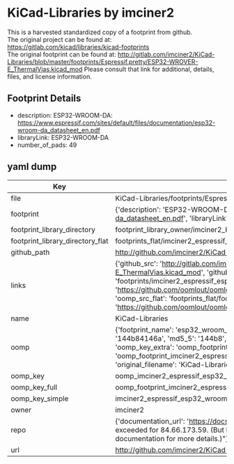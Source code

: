 # KiCad-Libraries by imciner2  
This is a harvested standardized copy of a footprint from github.  
The original project can be found at:  
https://gitlab.com/kicad/libraries/kicad-footprints  
The original footprint can be found at:
http://gitlab.com/imciner2/KiCad-Libraries/blob/master/footprints/Espressif.pretty/ESP32-WROVER-E_ThermalVias.kicad_mod
Please consult that link for additional, details, files, and license information.  
## Footprint Details
* description: ESP32-WROOM-DA: https://www.espressif.com/sites/default/files/documentation/esp32-wroom-da_datasheet_en.pdf  
* libraryLink: ESP32-WROOM-DA  
* number_of_pads: 49  
## yaml dump  
| Key | Value |  
| --- | --- |  
| file | KiCad-Libraries/footprints/Espressif.pretty/ESP32-WROOM-DA.kicad_mod |  
| footprint | {'description': 'ESP32-WROOM-DA: https://www.espressif.com/sites/default/files/documentation/esp32-wroom-da_datasheet_en.pdf', 'libraryLink': 'ESP32-WROOM-DA', 'number_of_pads': 49} |  
| footprint_library_directory | footprint_library_owner/imciner2_KiCad-Libraries |  
| footprint_library_directory_flat | footprints_flat/imciner2_espressif_esp32_wroom_da/working |  
| github_path | http://github.com/imciner2/KiCad-Libraries/blob/master/footprints/Espressif.pretty/ESP32-WROOM-DA.kicad_mod |  
| links | {'github_src': 'http://gitlab.com/imciner2/KiCad-Libraries/blob/master/footprints/Espressif.pretty/ESP32-WROVER-E_ThermalVias.kicad_mod', 'github_src_repo': 'https://gitlab.com/kicad/libraries/kicad-footprints', 'oomp_bot': 'footprints/imciner2_espressif_esp32_wroom_da/working', 'oomp_bot_github': 'https://github.com/oomlout/oomlout_oomp_footprint_bot/tree/main/footprints/imciner2_espressif_esp32_wroom_da/working', 'oomp_src_flat': 'footprints_flat/footprints_flat/imciner2_espressif_esp32_wroom_da/working', 'oomp_src_flat_github': 'https://github.com/oomlout/oomlout_oomp_footprint_src/tree/main/footprints_flat/imciner2_espressif_esp32_wroom_da/working'} |  
| name | KiCad-Libraries |  
| oomp | {'footprint_name': 'esp32_wroom_da', 'library_name': 'espressif', 'md5': '144b84146a1d0d12f979f36356c5e406', 'md5_10': '144b84146a', 'md5_5': '144b8', 'md5_6': '144b84', 'oomp_key': 'oomp_imciner2_espressif_esp32_wroom_da', 'oomp_key_extra': 'oomp_footprint_imciner2_espressif_esp32_wroom_da', 'oomp_key_full': 'oomp_footprint_imciner2_espressif_esp32_wroom_da_144b84', 'oomp_key_simple': 'imciner2_espressif_esp32_wroom_da', 'original_filename': 'KiCad-Libraries/footprints/Espressif.pretty/ESP32-WROOM-DA.kicad_mod', 'owner_name': 'imciner2'} |  
| oomp_key | oomp_imciner2_espressif_esp32_wroom_da |  
| oomp_key_full | oomp_footprint_imciner2_espressif_esp32_wroom_da |  
| oomp_key_simple | imciner2_espressif_esp32_wroom_da |  
| owner | imciner2 |  
| repo | {'documentation_url': 'https://docs.github.com/rest/overview/resources-in-the-rest-api#rate-limiting', 'message': "API rate limit exceeded for 84.66.173.59. (But here's the good news: Authenticated requests get a higher rate limit. Check out the documentation for more details.)"} |  
| url | http://github.com/imciner2/KiCad-Libraries |  

